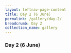 ```yaml
---
layout: leftnav-page-content
title: Day 2 (6 June)
permalink: /gallery/day-2/
breadcrumb: Day 2
collection_name: gallery
---
```


### **Day 2 (6 June)**
